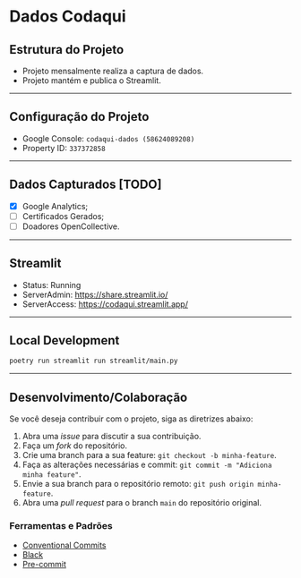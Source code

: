 # Dados Codaqui

## Estrutura do Projeto

- Projeto mensalmente realiza a captura de dados.
- Projeto mantém e publica o Streamlit.

---

## Configuração do Projeto

- Google Console: `codaqui-dados (58624089208)`
- Property ID: `337372858`

---


## Dados Capturados [TODO]

- [X] Google Analytics;
- [ ] Certificados Gerados;
- [ ] Doadores OpenCollective.

---

## Streamlit

- Status: Running
- ServerAdmin: https://share.streamlit.io/
- ServerAccess: https://codaqui.streamlit.app/

---

## Local Development

```bash
poetry run streamlit run streamlit/main.py
```

---

## Desenvolvimento/Colaboração

Se você deseja contribuir com o projeto, siga as diretrizes abaixo:
1. Abra uma _issue_ para discutir a sua contribuição.
2. Faça um _fork_ do repositório.
3. Crie uma branch para a sua feature: `git checkout -b minha-feature`.
4. Faça as alterações necessárias e commit: `git commit -m "Adiciona minha feature"`.
5. Envie a sua branch para o repositório remoto: `git push origin minha-feature`.
6. Abra uma _pull request_ para o branch `main` do repositório original.

### Ferramentas e Padrões

- [Conventional Commits](https://www.conventionalcommits.org/en/v1.0.0/)
- [Black](https://github.com/psf/black)
- [Pre-commit](https://pre-commit.com/)
